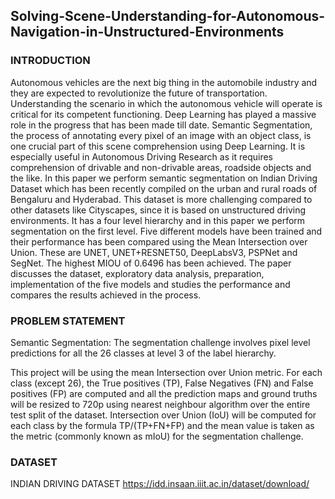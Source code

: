 ## Solving-Scene-Understanding-for-Autonomous-Navigation-in-Unstructured-Environments

### INTRODUCTION

Autonomous vehicles are the next big thing in the automobile industry and they are expected to revolutionize the future of transportation. Understanding the scenario in which the autonomous vehicle will operate is critical for its competent functioning. Deep Learning has played a massive role in the progress that has been made till date. Semantic Segmentation, the process of annotating every pixel of an image with an object class, is one crucial part of this scene comprehension using Deep Learning. It is especially useful in Autonomous Driving Research as it requires comprehension of drivable and non-drivable areas, roadside objects and the like. In this paper we perform semantic segmentation on Indian Driving Dataset which has been recently compiled on the urban and rural roads of Bengaluru and Hyderabad. This dataset is more challenging compared to other datasets like Cityscapes, since it is based on unstructured driving environments. It has a four level hierarchy and in this paper we perform segmentation on the first level. Five different models have been trained and their performance has been compared using the Mean Intersection over Union. These are UNET, UNET+RESNET50, DeepLabsV3, PSPNet and SegNet. The highest MIOU of 0.6496 has been achieved. The paper discusses the dataset, exploratory data analysis, preparation, implementation of the five models and studies the performance and compares the results achieved in the process.

### PROBLEM STATEMENT

Semantic Segmentation: The segmentation challenge involves pixel level predictions for all the 26 classes at level 3 of the label hierarchy.

This project will be using the mean Intersection over Union metric. For each class (except 26), the True positives (TP), False Negatives (FN) and False positives (FP) are computed and all the prediction maps and ground truths will be resized to 720p using nearest neighbour algorithm over the entire test split of the dataset. Intersection over Union (IoU) will be computed for each class by the formula TP/(TP+FN+FP) and the mean value is taken as the metric (commonly known as mIoU) for the segmentation challenge.

### DATASET

INDIAN DRIVING DATASET
https://idd.insaan.iiit.ac.in/dataset/download/
